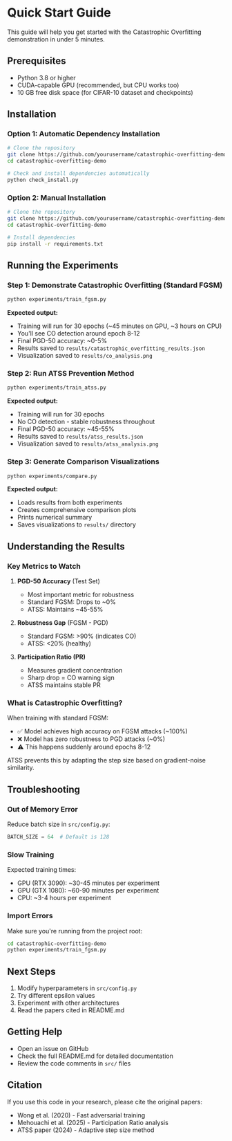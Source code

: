 # Quick Start Guide

This guide will help you get started with the Catastrophic Overfitting demonstration in under 5 minutes.

## Prerequisites

- Python 3.8 or higher
- CUDA-capable GPU (recommended, but CPU works too)
- 10 GB free disk space (for CIFAR-10 dataset and checkpoints)

## Installation

### Option 1: Automatic Dependency Installation

```bash
# Clone the repository
git clone https://github.com/yourusername/catastrophic-overfitting-demo.git
cd catastrophic-overfitting-demo

# Check and install dependencies automatically
python check_install.py
```

### Option 2: Manual Installation

```bash
# Clone the repository
git clone https://github.com/yourusername/catastrophic-overfitting-demo.git
cd catastrophic-overfitting-demo

# Install dependencies
pip install -r requirements.txt
```

## Running the Experiments

### Step 1: Demonstrate Catastrophic Overfitting (Standard FGSM)

```bash
python experiments/train_fgsm.py
```

**Expected output:**
- Training will run for 30 epochs (~45 minutes on GPU, ~3 hours on CPU)
- You'll see CO detection around epoch 8-12
- Final PGD-50 accuracy: ~0-5%
- Results saved to `results/catastrophic_overfitting_results.json`
- Visualization saved to `results/co_analysis.png`

### Step 2: Run ATSS Prevention Method

```bash
python experiments/train_atss.py
```

**Expected output:**
- Training will run for 30 epochs
- No CO detection - stable robustness throughout
- Final PGD-50 accuracy: ~45-55%
- Results saved to `results/atss_results.json`
- Visualization saved to `results/atss_analysis.png`

### Step 3: Generate Comparison Visualizations

```bash
python experiments/compare.py
```

**Expected output:**
- Loads results from both experiments
- Creates comprehensive comparison plots
- Prints numerical summary
- Saves visualizations to `results/` directory

## Understanding the Results

### Key Metrics to Watch

1. **PGD-50 Accuracy** (Test Set)
   - Most important metric for robustness
   - Standard FGSM: Drops to ~0%
   - ATSS: Maintains ~45-55%

2. **Robustness Gap** (FGSM - PGD)
   - Standard FGSM: >90% (indicates CO)
   - ATSS: <20% (healthy)

3. **Participation Ratio (PR)**
   - Measures gradient concentration
   - Sharp drop = CO warning sign
   - ATSS maintains stable PR

### What is Catastrophic Overfitting?

When training with standard FGSM:
- ✅ Model achieves high accuracy on FGSM attacks (~100%)
- ❌ Model has zero robustness to PGD attacks (~0%)
- ⚠️ This happens suddenly around epochs 8-12

ATSS prevents this by adapting the step size based on gradient-noise similarity.

## Troubleshooting

### Out of Memory Error

Reduce batch size in `src/config.py`:
```python
BATCH_SIZE = 64  # Default is 128
```

### Slow Training

Expected training times:
- GPU (RTX 3090): ~30-45 minutes per experiment
- GPU (GTX 1080): ~60-90 minutes per experiment
- CPU: ~3-4 hours per experiment

### Import Errors

Make sure you're running from the project root:
```bash
cd catastrophic-overfitting-demo
python experiments/train_fgsm.py
```

## Next Steps

1. Modify hyperparameters in `src/config.py`
2. Try different epsilon values
3. Experiment with other architectures
4. Read the papers cited in README.md

## Getting Help

- Open an issue on GitHub
- Check the full README.md for detailed documentation
- Review the code comments in `src/` files

## Citation

If you use this code in your research, please cite the original papers:
- Wong et al. (2020) - Fast adversarial training
- Mehouachi et al. (2025) - Participation Ratio analysis
- ATSS paper (2024) - Adaptive step size method
